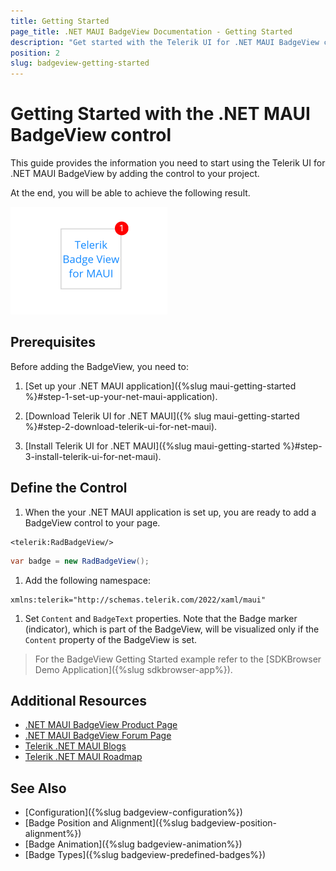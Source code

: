 ```yaml
---
title: Getting Started
page_title: .NET MAUI BadgeView Documentation - Getting Started
description: "Get started with the Telerik UI for .NET MAUI BadgeView control and add the control to your .NET MAUI project."
position: 2
slug: badgeview-getting-started
---
```


# Getting Started with the .NET MAUI BadgeView control

This guide provides the information you need to start using the Telerik UI for .NET MAUI BadgeView by adding the control to your project.

At the end, you will be able to achieve the following result.

![BadgeView Getting Started](images/badgeview-getting-started.png)

## Prerequisites

Before adding the BadgeView, you need to:

1. [Set up your .NET MAUI application]({%slug maui-getting-started %}#step-1-set-up-your-net-maui-application).

1. [Download Telerik UI for .NET MAUI]({% slug maui-getting-started %}#step-2-download-telerik-ui-for-net-maui).

1. [Install Telerik UI for .NET MAUI]({%slug maui-getting-started %}#step-3-install-telerik-ui-for-net-maui).

## Define the Control

1. When the your .NET MAUI application is set up, you are ready to add a BadgeView control to your page.

 ```XAML
<telerik:RadBadgeView/>
 ```
 ```C#
var badge = new RadBadgeView();
 ```

1. Add the following namespace:

 ```XAML
xmlns:telerik="http://schemas.telerik.com/2022/xaml/maui"
 ````

1. Set `Content` and `BadgeText` properties. Note that the Badge marker (indicator), which is part of the BadgeView, will be visualized only if the `Content` property of the BadgeView is set.

 <snippet id='badgeview-getting-started-xaml'/>
 <snippet id='badgeview-getting-started-csharp'/>

> For the BadgeView Getting Started example refer to the [SDKBrowser Demo Application]({%slug sdkbrowser-app%}).

## Additional Resources

- [.NET MAUI BadgeView Product Page](https://www.telerik.com/maui-ui/badgeview)
- [.NET MAUI BadgeView Forum Page](https://www.telerik.com/forums/maui?tagId=1900)
- [Telerik .NET MAUI Blogs](https://www.telerik.com/blogs/mobile-net-maui)
- [Telerik .NET MAUI Roadmap](https://www.telerik.com/support/whats-new/maui-ui/roadmap)


## See Also

- [Configuration]({%slug badgeview-configuration%})
- [Badge Position and Alignment]({%slug badgeview-position-alignment%})
- [Badge Animation]({%slug badgeview-animation%})
- [Badge Types]({%slug badgeview-predefined-badges%})
